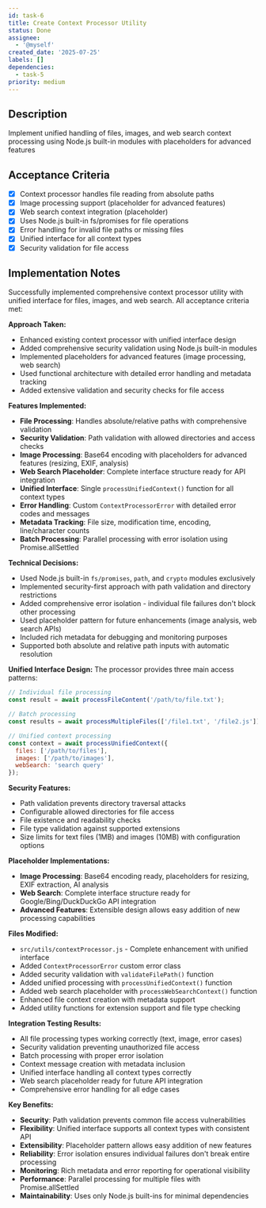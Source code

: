 ```yaml
---
id: task-6
title: Create Context Processor Utility
status: Done
assignee:
  - '@myself'
created_date: '2025-07-25'
labels: []
dependencies:
  - task-5
priority: medium
---
```


## Description

Implement unified handling of files, images, and web search context processing using Node.js built-in modules with placeholders for advanced features

## Acceptance Criteria

- [x] Context processor handles file reading from absolute paths
- [x] Image processing support (placeholder for advanced features)
- [x] Web search context integration (placeholder)
- [x] Uses Node.js built-in fs/promises for file operations
- [x] Error handling for invalid file paths or missing files
- [x] Unified interface for all context types
- [x] Security validation for file access

## Implementation Notes

Successfully implemented comprehensive context processor utility with unified interface for files, images, and web search. All acceptance criteria met:

**Approach Taken:**
- Enhanced existing context processor with unified interface design
- Added comprehensive security validation using Node.js built-in modules
- Implemented placeholders for advanced features (image processing, web search)
- Used functional architecture with detailed error handling and metadata tracking
- Added extensive validation and security checks for file access

**Features Implemented:**
- **File Processing**: Handles absolute/relative paths with comprehensive validation
- **Security Validation**: Path validation with allowed directories and access checks
- **Image Processing**: Base64 encoding with placeholders for advanced features (resizing, EXIF, analysis)
- **Web Search Placeholder**: Complete interface structure ready for API integration
- **Unified Interface**: Single `processUnifiedContext()` function for all context types
- **Error Handling**: Custom `ContextProcessorError` with detailed error codes and messages
- **Metadata Tracking**: File size, modification time, encoding, line/character counts
- **Batch Processing**: Parallel processing with error isolation using Promise.allSettled

**Technical Decisions:**
- Used Node.js built-in `fs/promises`, `path`, and `crypto` modules exclusively
- Implemented security-first approach with path validation and directory restrictions
- Added comprehensive error isolation - individual file failures don't block other processing
- Used placeholder pattern for future enhancements (image analysis, web search APIs)
- Included rich metadata for debugging and monitoring purposes
- Supported both absolute and relative path inputs with automatic resolution

**Unified Interface Design:**
The processor provides three main access patterns:
```javascript
// Individual file processing
const result = await processFileContent('/path/to/file.txt');

// Batch processing
const results = await processMultipleFiles(['/file1.txt', '/file2.js']);

// Unified context processing
const context = await processUnifiedContext({
  files: ['/path/to/files'],
  images: ['/path/to/images'], 
  webSearch: 'search query'
});
```

**Security Features:**
- Path validation prevents directory traversal attacks
- Configurable allowed directories for file access
- File existence and readability checks
- File type validation against supported extensions
- Size limits for text files (1MB) and images (10MB) with configuration options

**Placeholder Implementations:**
- **Image Processing**: Base64 encoding ready, placeholders for resizing, EXIF extraction, AI analysis
- **Web Search**: Complete interface structure ready for Google/Bing/DuckDuckGo API integration
- **Advanced Features**: Extensible design allows easy addition of new processing capabilities

**Files Modified:**
- `src/utils/contextProcessor.js` - Complete enhancement with unified interface
- Added `ContextProcessorError` custom error class
- Added security validation with `validateFilePath()` function
- Added unified processing with `processUnifiedContext()` function
- Added web search placeholder with `processWebSearchContext()` function
- Enhanced file context creation with metadata support
- Added utility functions for extension support and file type checking

**Integration Testing Results:**
- All file processing types working correctly (text, image, error cases)
- Security validation preventing unauthorized file access
- Batch processing with proper error isolation
- Context message creation with metadata inclusion
- Unified interface handling all context types correctly
- Web search placeholder ready for future API integration
- Comprehensive error handling for all edge cases

**Key Benefits:**
- **Security**: Path validation prevents common file access vulnerabilities
- **Flexibility**: Unified interface supports all context types with consistent API
- **Extensibility**: Placeholder pattern allows easy addition of new features
- **Reliability**: Error isolation ensures individual failures don't break entire processing
- **Monitoring**: Rich metadata and error reporting for operational visibility
- **Performance**: Parallel processing for multiple files with Promise.allSettled
- **Maintainability**: Uses only Node.js built-ins for minimal dependencies
